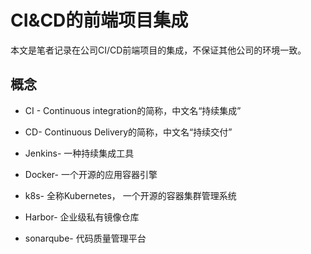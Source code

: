 # CI&CD的前端项目集成

本文是笔者记录在公司CI/CD前端项目的集成，不保证其他公司的环境一致。



## 概念

* CI - Continuous integration的简称，中文名“持续集成”

* CD- Continuous Delivery的简称，中文名“持续交付”

* Jenkins- 一种持续集成工具

* Docker- 一个开源的应用容器引擎

* k8s- 全称Kubernetes， 一个开源的容器集群管理系统

* Harbor- 企业级私有镜像仓库

* sonarqube- 代码质量管理平台

